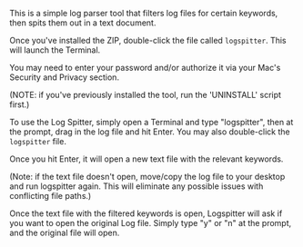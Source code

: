 This is a simple log parser tool that filters log files for certain keywords, then spits them out in a text document.

Once you've installed the ZIP, double-click the file called `logspitter`. This will launch the Terminal.

You may need to enter your password and/or authorize it via your Mac's Security and Privacy section. 

(NOTE: if you've previously installed the tool, run the 'UNINSTALL' script first.)

To use the Log Spitter, simply open a Terminal and type "logspitter", then at the prompt, drag in the log file and hit Enter. You may also double-click the `logspitter` file.

Once you hit Enter, it will open a new text file with the relevant keywords.

(Note: if the text file doesn't open, move/copy the log file to your desktop and run logspitter again. This will eliminate any possible issues with conflicting file paths.)

Once the text file with the filtered keywords is open, Logspitter will ask if you want to open the original Log file. Simply type "y" or "n" at the prompt, and the original file will open.
